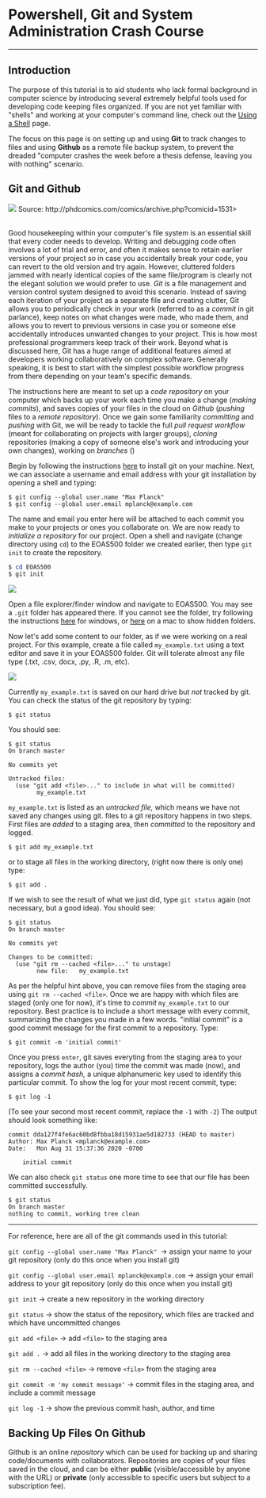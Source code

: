 # Powershell, Git and System Administration Crash Course

---

## Introduction

The purpose of this tutorial is to aid students who lack formal background in computer science by introducing several extremely helpful tools used for developing code keeping files organized. If you are not yet familiar with "shells" and working at your computer's command line, check out the [Using a Shell](shells_crash_course.html) page.

The focus on this page is on setting up and using **Git** to track changes to files and using **Github** as a remote file backup system, to prevent the dreaded "computer crashes the week before a thesis defense, leaving you with nothing" scenario.

## Git and Github

<img src="phd_versioncontrol.png">
Source: http://phdcomics.com/comics/archive.php?comicid=1531>

<br>
<br>

Good housekeeping within your computer's file system is an essential skill that every coder needs to develop. Writing and debugging code often involves a lot of trial and error, and often it makes sense to retain earlier versions of your project so in case you accidentally break your code, you can revert to the old version and try again. However, cluttered folders jammed with nearly identical copies of the same file/program is clearly not the elegant solution we would prefer to use. *Git* is a file management and version control system designed to avoid this scenario. Instead of saving each iteration of your project as a separate file and creating clutter, Git allows you to periodically check in your work (referred to as a *commit* in git parlance), keep notes on what changes were made, who made them, and allows you to revert to previous versions in case you or someone else accidentally introduces unwanted changes to your project. This is how most professional programmers keep track of their work. Beyond what is discussed here, Git has a huge range of additional features aimed at developers working collaboratively on complex software. Generally speaking, it is best to start with the simplest possible workflow progress from there depending on your team's specific demands.

 The instructions here are meant to set up a *code repository* on your computer which backs up your work each time you make a change (*making commits*), and saves copies of your files in the cloud on *Github* (*pushing* files to a *remote repository*). Once we gain some familiarity *committing* and *pushing* with Git, we will be ready to tackle the full *pull request workflow* (meant for collaborating on projects with larger groups), *cloning* repositories (making a copy of someone else's work and introducing your own changes), working on *branches* ()

Begin by following the instructions [here](https://git-scm.com/book/en/v2/Getting-Started-Installing-Git) to install git on your machine. Next, we can associate a username and email address with your git installation by opening a shell and typing:

```
$ git config --global user.name "Max Planck"
$ git config --global user.email mplanck@example.com
```

The name and email you enter here will be attached to each commit you make to your projects or ones you collaborate on. We are now ready to *initialize a repository* for our project. Open a shell and navigate (change directory using ```cd```) to the EOAS500 folder we created earlier, then type ```git init``` to create the repository.

```powershell
$ cd EOAS500
$ git init
```

<img src='initial_git.png'>

Open a file explorer/finder window and navigate to EOAS500. You may see a ```.git``` folder has appeared there. If you cannot see the folder, try following the instructions [here](myurl.com) for windows, or [here](myurl.com) on a mac to show hidden folders.

Now let's add some content to our folder, as if we were working on a real project. For this example, create a file called ```my_example.txt``` using a text editor and save it in your EOAS500 folder. Git will tolerate almost any file type (.txt, .csv, docx, .py, .R, .m, etc).

<img src='initial_file.png'>

Currently ```my_example.txt``` is saved on our hard drive but *not* tracked by git. You can check the status of the git repository by typing:

```
$ git status
```
You should see:

```
$ git status
On branch master

No commits yet

Untracked files:
  (use "git add <file>..." to include in what will be committed)
        my_example.txt

```

```my_example.txt``` is listed as an *untracked file,* which means we have not saved any changes using git.  files to a git repository happens in two steps. First files are *added* to a staging area, then *committed* to the repository and logged.

```
$ git add my_example.txt
```

or to stage all files in the working directory, (right now there is only one) type:

```
$ git add .
```

If we wish to see the result of what we just did, type ```git status``` again (not necessary, but a good idea). You should see:

```
$ git status
On branch master

No commits yet

Changes to be committed:
  (use "git rm --cached <file>..." to unstage)
        new file:   my_example.txt
```

As per the helpful hint above, you can remove files from the staging area using ```git rm --cached <file>```. Once we are happy with which files are staged (only one for now), it's time to *commit* ```my_example.txt``` to our repository. Best practice is to include a short message with every commit, summarizing the changes you made in a few words. "initial commit" is a good commit message for the first commit to a repository. Type:

```
$ git commit -m 'initial commit'
```

Once you press ```enter```, git saves everyting from the staging area to your repository, logs the author (you) time the commit was made (now), and assigns a *commit hash,* a unique alphanumeric key used to identify this particular commit. To show the log for your most recent commit, type:

```
$ git log -1
```

(To see your second most recent commit, replace the ```-1``` with ```-2```) The output should look something like:

```
commit dda127f4fe6ac60bd8fbba18d15931ae5d182733 (HEAD to master)
Author: Max Planck <mplanck@example.com>
Date:   Mon Aug 31 15:37:36 2020 -0700

    initial commit
```

We can also check ```git status``` one more time to see that our file has been committed successfully.

```
$ git status
On branch master
nothing to commit, working tree clean
```


---

For reference, here are all of the git commands used in this tutorial:

```git config --global user.name "Max Planck" ```$\rightarrow$ assign your name to your git repository (only do this once when you install git)

```git config --global user.email mplanck@example.com``` $\rightarrow$ assign your email address to your git repository (only do this once when you install git)

```git init``` $\rightarrow$ create a new repository in the working directory

```git status``` $\rightarrow$ show the status of the repository, which files are tracked and which have uncommitted changes

```git add <file>``` $\rightarrow$ add ```<file>``` to the staging area

```git add .``` $\rightarrow$ add all files in the working directory to the staging area

```git rm --cached <file>``` $\rightarrow$ remove ```<file>``` from the staging area

```git commit -m 'my commit message'``` $\rightarrow$ commit files in the staging area, and include a commit message

```git log -1``` $\rightarrow$ show the previous commit hash, author, and time





## Backing Up Files On Github

Github is an online *repository* which can be used for backing up and sharing code/documents with collaborators. Repositories are copies of your files saved in the cloud, and can be either **public** (visible/accessible by anyone with the URL) or **private** (only accessible to specific users but subject to a subscription fee).